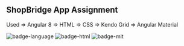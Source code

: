 
## ShopBridge App Assignment

Used 
=> Angular 8
=> HTML
=> CSS
=> Kendo Grid
=> Angular Material

![badge-language] ![badge-html] ![badge-mit]

[badge-language]: https://img.shields.io/badge/Language-Angular%208-red
[badge-html]: https://img.shields.io/badge/Language-HTML-greeen
[badge-mit]: https://img.shields.io/badge/license-MIT-blue.svg